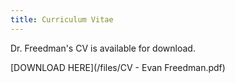 ```yaml
---
title: Curriculum Vitae
---
```


Dr. Freedman's CV is available for download.

<!--more-->

[DOWNLOAD HERE](/files/CV - Evan Freedman.pdf)
